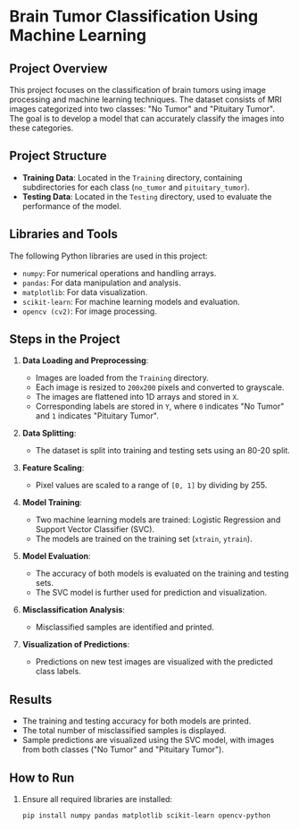 # Brain Tumor Classification Using Machine Learning

## Project Overview

This project focuses on the classification of brain tumors using image processing and machine learning techniques. The dataset consists of MRI images categorized into two classes: "No Tumor" and "Pituitary Tumor". The goal is to develop a model that can accurately classify the images into these categories.

## Project Structure

- **Training Data**: Located in the `Training` directory, containing subdirectories for each class (`no_tumor` and `pituitary_tumor`).
- **Testing Data**: Located in the `Testing` directory, used to evaluate the performance of the model.

## Libraries and Tools

The following Python libraries are used in this project:

- `numpy`: For numerical operations and handling arrays.
- `pandas`: For data manipulation and analysis.
- `matplotlib`: For data visualization.
- `scikit-learn`: For machine learning models and evaluation.
- `opencv (cv2)`: For image processing.

## Steps in the Project

1. **Data Loading and Preprocessing**:
   - Images are loaded from the `Training` directory.
   - Each image is resized to `200x200` pixels and converted to grayscale.
   - The images are flattened into 1D arrays and stored in `X`.
   - Corresponding labels are stored in `Y`, where `0` indicates "No Tumor" and `1` indicates "Pituitary Tumor".

2. **Data Splitting**:
   - The dataset is split into training and testing sets using an 80-20 split.

3. **Feature Scaling**:
   - Pixel values are scaled to a range of `[0, 1]` by dividing by 255.

4. **Model Training**:
   - Two machine learning models are trained: Logistic Regression and Support Vector Classifier (SVC).
   - The models are trained on the training set (`xtrain`, `ytrain`).

5. **Model Evaluation**:
   - The accuracy of both models is evaluated on the training and testing sets.
   - The SVC model is further used for prediction and visualization.

6. **Misclassification Analysis**:
   - Misclassified samples are identified and printed.

7. **Visualization of Predictions**:
   - Predictions on new test images are visualized with the predicted class labels.

## Results

- The training and testing accuracy for both models are printed.
- The total number of misclassified samples is displayed.
- Sample predictions are visualized using the SVC model, with images from both classes ("No Tumor" and "Pituitary Tumor").

## How to Run

1. Ensure all required libraries are installed:
   ```bash
   pip install numpy pandas matplotlib scikit-learn opencv-python
